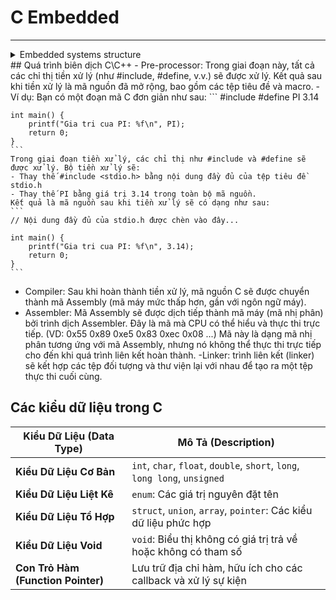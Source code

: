 # C Embedded
---------------------------------------------------------------------------------------------------------
<details>
  <summary>Embedded systems structure</summary>

  - **Application Software**: Phần mềm giao diện cho người dùng tương tác với hệ thống nhúng
  - **Middleware**: Lớp trung gian giúp kết nối phần mềm ứng dụng với hệ điều hành và phần cứng (VD: MQTT)
  - **Operating System**: Hệ điều hành dùng trong hệ thống nhúng, gồm:
    - **GPOS (General Purpose Operating System)**: Hệ điều hành đa nhiệm phổ biến như Linux hoặc Windows.
    - **RTOS (Real-Time Operating System)**: Hệ điều hành thời gian thực cho các nhiệm vụ cần đáp ứng nhanh.
  - **Firmware**: Phần mềm điều khiển phần cứng ở mức thấp (VD: Bootloader cho STM32).
  - **Processor**: Bộ xử lý trung tâm của hệ thống.
  - **Memory**: Bộ nhớ lưu trữ chương trình và dữ liệu.
  - **I/O Devices**: Thiết bị đầu vào/đầu ra như màn hình và bàn phím.
  - **Peripherals**: Thiết bị ngoại vi như máy in hoặc cảm biến.
  - **Sensors**: Cảm biến thu thập dữ liệu từ môi trường.
  - **Computer Buses**: Đường truyền tín hiệu.
  - **Signal Converters**: Bộ chuyển đổi tín hiệu.
  - **Actuators**: Bộ truyền động chuyển tín hiệu điều khiển thành hành động thực tế.
  - **Các giải pháp phần cứng phổ biến**:
    - **System on Chip (SoC)**: Tích hợp nhiều chức năng vào một con chip duy nhất.
    - **System on Module (SoM)**: Mô-đun phần cứng có thể tích hợp vào các hệ thống lớn hơn.

</details>
## Quá trình biên dịch C\C++
- Pre-processor: Trong giai đoạn này, tất cả các chỉ thị tiền xử lý (như #include, #define, v.v.) sẽ được xử lý. 
Kết quả sau khi tiền xử lý là mã nguồn đã mở rộng, bao gồm các tệp tiêu đề và macro.
	- Ví dụ: Bạn có một đoạn mã C đơn giản như sau:
	```
	#include <stdio.h>
	#define PI 3.14

	int main() {
		printf("Gia tri cua PI: %f\n", PI);
		return 0;
	}
	```
	Trong giai đoạn tiền xử lý, các chỉ thị như #include và #define sẽ được xử lý. Bộ tiền xử lý sẽ:
	- Thay thế #include <stdio.h> bằng nội dung đầy đủ của tệp tiêu đề stdio.h
	- Thay thế PI bằng giá trị 3.14 trong toàn bộ mã nguồn.
	Kết quả là mã nguồn sau khi tiền xử lý sẽ có dạng như sau:
	```
	// Nội dung đầy đủ của stdio.h được chèn vào đây...

	int main() {
		printf("Gia tri cua PI: %f\n", 3.14);
		return 0;
	}
	```
- Compiler: Sau khi hoàn thành tiền xử lý, mã nguồn C sẽ được chuyển thành mã Assembly (mã máy mức thấp hơn, gần với ngôn ngữ máy).
- Assembler: Mã Assembly sẽ được dịch tiếp thành mã máy (mã nhị phân) bởi trình dịch Assembler. Đây là mã mà CPU có thể hiểu và thực thi trực tiếp.
(VD: 0x55 0x89 0xe5 0x83 0xec 0x08 ...) Mã này là dạng mã nhị phân tương ứng với mã Assembly, nhưng nó không thể thực thi trực tiếp cho đến khi 
quá trình liên kết hoàn thành.
-Linker: trình liên kết (linker) sẽ kết hợp các tệp đối tượng và thư viện lại với nhau để tạo ra một tệp thực thi cuối cùng.
## Các kiểu dữ liệu trong C

| Kiểu Dữ Liệu (Data Type)    | Mô Tả (Description)                                                                 |
|-----------------------------|-------------------------------------------------------------------------------------|
| **Kiểu Dữ Liệu Cơ Bản**      | `int`, `char`, `float`, `double`, `short`, `long`, `long long`, `unsigned`          |
| **Kiểu Dữ Liệu Liệt Kê**     | `enum`: Các giá trị nguyên đặt tên                                                  |
| **Kiểu Dữ Liệu Tổ Hợp**      | `struct`, `union`, `array`, `pointer`: Các kiểu dữ liệu phức hợp                    |
| **Kiểu Dữ Liệu Void**        | `void`: Biểu thị không có giá trị trả về hoặc không có tham số                       |
| **Con Trỏ Hàm (Function Pointer)** | Lưu trữ địa chỉ hàm, hữu ích cho các callback và xử lý sự kiện                     |
